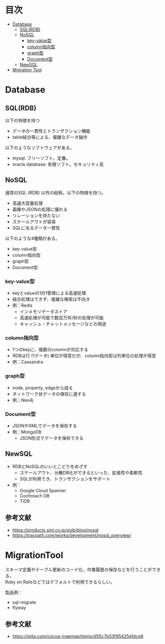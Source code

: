 # 目次
- [Database](#Database)
    - [SQL(RDB)](#SQL(RDB))
    - [NoSQL](#NoSQL)
        - [key-value型](#key-value型) 
        - [column指向型](#column指向型)
        - [graph型](#graph型)
        - [Document型](#graph型)
    - [NewSQL](#NewSQL)
- [Migration Tool](#MigrationTool)



# Database 
## SQL(RDB)
以下の特徴を持つ
- データの一貫性とトランザクション機能
- table結合等による、複雑なデータ操作

以下のようなソフトウェアがある。
- mysql: フリーソフト。定番。
- oracle database: 有償ソフト。セキュリティ高

## NoSQL
通常のSQL (RDB) 以外の総称。以下の特徴を持つ。
- 高速大容量処理
- 画像やJSONの処理に優れる
- リレーションを持たない
- スケールアウトが容易
- SQLに劣るデータ一貫性

以下のような4種類がある。
- key-value型
- column指向型
- graph型
- Document型

### key-value型
- keyとvalueの1対1管理による高速処理
- 結合処理はできず、複雑な検索は不向き
- 例：Redis
    - インメモリデータストア
    - 高速処理が可能で数百万件/秒の処理が可能
    - キャッシュ・チャットメッセージなどの用途

### column指向型
- 1つのkeyに、複数のcolumnが対応する 
- RDBは行 (1データ) 単位が得意だが、column指向型は列単位の処理が得意
- 例：Cassandra

### graph型
- node, property, edgeから成る    
- ネットワーク状データの保存に適する
- 例；Neo4j

### Document型
- JSONやXMLでデータを保存する
- 例：MongoDB
    - JSON形式でデータを保存できる

## NewSQL
- RDBとNoSQLのいいとこどりをめざす
    - スケールアウト、分散DB化ができるといった、拡張性や柔軟性
    - SQLが利用でき、トランザクションをサポート
- 例：
    - Google Cloud Spanner
    - Cochroach DB
    - TiDB    

## 参考文献
- https://products.sint.co.jp/siob/blog/nosql
- https://tracpath.com/works/development/nosql_overview/


# MigrationTool
スキーマ定義やテーブル更新のコード化、作業履歴の保存などを行うことができる。<br>
Ruby on Railsなどではデフォルトで利用できるらしい。

製品例：
- sql-migrate
- flyway



## 参考文献
- https://qiita.com/cocoa-maemae/items/d55c7b53f95425efdce8
